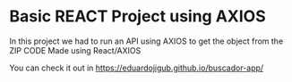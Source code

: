 # Basic REACT Project using AXIOS

In this project we had to run an API using AXIOS to get the object from the ZIP CODE
Made using React/AXIOS

You can check it out in https://eduardojigub.github.io/buscador-app/
